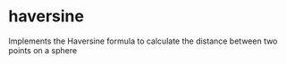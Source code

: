 # haversine
Implements the Haversine formula to calculate the distance between two points on a sphere

